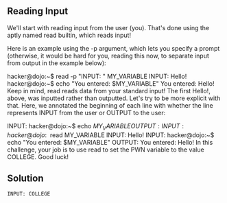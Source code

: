 ## Reading Input

We'll start with reading input from the user (you). That's done using the aptly named read builtin, which reads input!

Here is an example using the -p argument, which lets you specify a prompt (otherwise, it would be hard for you, reading this now, to separate input from output in the example below):

hacker@dojo:~$ read -p "INPUT: " MY_VARIABLE
INPUT: Hello!
hacker@dojo:~$ echo "You entered: $MY_VARIABLE"
You entered: Hello!
Keep in mind, read reads data from your standard input! The first Hello!, above, was inputted rather than outputted. Let's try to be more explicit with that. Here, we annotated the beginning of each line with whether the line represents INPUT from the user or OUTPUT to the user:

INPUT: hacker@dojo:~$ echo $MY_VARIABLE
OUTPUT:
 INPUT: hacker@dojo:~$ read MY_VARIABLE
INPUT: Hello!
INPUT: hacker@dojo:~$ echo "You entered: $MY_VARIABLE"
OUTPUT: You entered: Hello!
In this challenge, your job is to use read to set the PWN variable to the value COLLEGE. Good luck!

## Solution

```read -p "INPUT: " PWN
INPUT: COLLEGE
```
